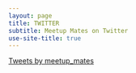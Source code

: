 ```yaml
---
layout: page
title: TWITTER
subtitle: Meetup Mates on Twitter
use-site-title: true
---
```


<a class="twitter-timeline" href="https://twitter.com/meetup_mates?ref_src=twsrc%5Etfw">Tweets by meetup_mates</a> <script async src="https://platform.twitter.com/widgets.js" charset="utf-8"></script>